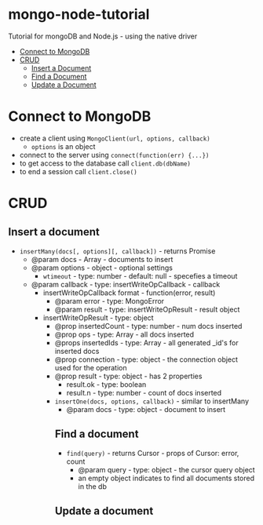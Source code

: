 # mongo-node-tutorial

Tutorial for mongoDB and Node.js - using the native driver

- [Connect to MongoDB](#connect-to-mongodb)
- [CRUD](#crud)
  - [Insert a Document](#insert-a-document)
  - [Find a Document](#find-a-document)
  - [Update a Document](#update-a-document)

# Connect to MongoDB

- create a client using `MongoClient(url, options, callback)`
  - `options` is an object
- connect to the server using `connect(function(err) {...})`
- to get access to the database call `client.db(dbName)`
- to end a session call `client.close()`

# CRUD

## Insert a document

- `insertMany(docs[, options][, callback])` - returns Promise
  - @param docs - Array<object> - documents to insert
  - @param options - object - optional settings
    - `wtimeout` - type: number - default: null - specefies a timeout
  - @param callback - type: insertWriteOpCallback - callback
    - insertWriteOpCallback format - function(error, result)
      - @param error - type: MongoError
      - @param result - type: insertWriteOpResult - result object
    - insertWriteOpResult - type: object
      - @prop insertedCount - type: number - num docs inserted
      - @prop ops - type: Array<object> - all docs inserted
      - @props insertedIds - type: Array<object> - all generated \_id's for inserted docs
      - @prop connection - type: object - the connection object used for the operation
      - @prop result - type: object - has 2 properties
        - result.ok - type: boolean
        - result.n - type: number - count of docs inserted
- `insertOne(docs, options, callback)` - similar to insertMany
  - @param docs - type: object - document to insert

## Find a document

- `find(query)` - returns Cursor - props of Cursor: error, count
  - @param query - type: object - the cursor query object
  - an empty object indicates to find all documents stored in the db

## Update a document
